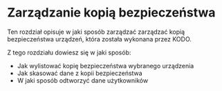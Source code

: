 # Zarządzanie kopią bezpieczeństwa

Ten rozdział opisuje w jaki sposób zarządzać zarządzać kopią bezpieczeństwa urządzeń, która została wykonana przez KODO.

Z tego rozdziału dowiesz się w jaki sposób:

* Jak wylistować kopię bezpieczeństwa wybranego urządzenia
* Jak skasować dane z kopii bezpieczeństwa
* W jaki sposób odtworzyć dane użytkowników 

